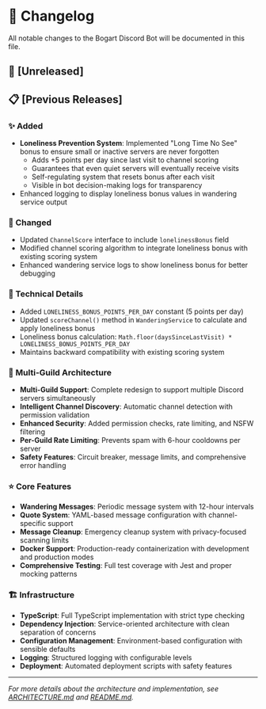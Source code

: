 # 📝 Changelog

All notable changes to the Bogart Discord Bot will be documented in this file.

## 🚧 [Unreleased]

## 📋 [Previous Releases]

### ✨ Added
- **Loneliness Prevention System**: Implemented "Long Time No See" bonus to ensure small or inactive servers are never forgotten
  - Adds +5 points per day since last visit to channel scoring
  - Guarantees that even quiet servers will eventually receive visits
  - Self-regulating system that resets bonus after each visit
  - Visible in bot decision-making logs for transparency
- Enhanced logging to display loneliness bonus values in wandering service output

### 🔄 Changed
- Updated `ChannelScore` interface to include `lonelinessBonus` field
- Modified channel scoring algorithm to integrate loneliness bonus with existing scoring system
- Enhanced wandering service logs to show loneliness bonus for better debugging

### 🔧 Technical Details
- Added `LONELINESS_BONUS_POINTS_PER_DAY` constant (5 points per day)
- Updated `scoreChannel()` method in `WanderingService` to calculate and apply loneliness bonus
- Loneliness bonus calculation: `Math.floor(daysSinceLastVisit) * LONELINESS_BONUS_POINTS_PER_DAY`
- Maintains backward compatibility with existing scoring system

### 🏢 Multi-Guild Architecture
- **Multi-Guild Support**: Complete redesign to support multiple Discord servers simultaneously
- **Intelligent Channel Discovery**: Automatic channel detection with permission validation
- **Enhanced Security**: Added permission checks, rate limiting, and NSFW filtering
- **Per-Guild Rate Limiting**: Prevents spam with 6-hour cooldowns per server
- **Safety Features**: Circuit breaker, message limits, and comprehensive error handling

### ⭐ Core Features
- **Wandering Messages**: Periodic message system with 12-hour intervals
- **Quote System**: YAML-based message configuration with channel-specific support
- **Message Cleanup**: Emergency cleanup system with privacy-focused scanning limits
- **Docker Support**: Production-ready containerization with development and production modes
- **Comprehensive Testing**: Full test coverage with Jest and proper mocking patterns

### 🏗️ Infrastructure
- **TypeScript**: Full TypeScript implementation with strict type checking
- **Dependency Injection**: Service-oriented architecture with clean separation of concerns
- **Configuration Management**: Environment-based configuration with sensible defaults
- **Logging**: Structured logging with configurable levels
- **Deployment**: Automated deployment scripts with safety features

---

*For more details about the architecture and implementation, see [ARCHITECTURE.md](ARCHITECTURE.md) and [README.md](README.md).*